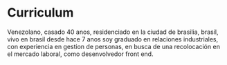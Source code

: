 # Curriculum

Venezolano, casado 40 anos, residenciado en la ciudad de brasilia, brasil, vivo en brasil desde hace 7 anos 
soy graduado en relaciones industriales, con experiencia en gestion de personas, en busca de una recolocación en el mercado laboral, como desenvolvedor front end.
